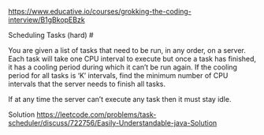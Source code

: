 
https://www.educative.io/courses/grokking-the-coding-interview/B1gBkopEBzk

Scheduling Tasks (hard) #

You are given a list of tasks that need to be run, in any order, on a server. Each task will take one CPU interval to execute but once a task has finished, it has a cooling period during which it can’t be run again. If the cooling period for all tasks is ‘K’ intervals, find the minimum number of CPU intervals that the server needs to finish all tasks.

If at any time the server can’t execute any task then it must stay idle.

Solution
https://leetcode.com/problems/task-scheduler/discuss/722756/Easily-Understandable-java-Solution

